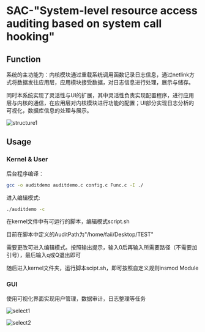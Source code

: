 # SAC-"System-level resource access auditing based on system call hooking"

## Function

系统的主功能为：内核模块通过重载系统调用函数记录日志信息，通过netlink方式将数据发往应用层，应用模块接受数据，对日志信息进行处理，展示与储存。

同时本系统实现了灵活性与UI的扩展，其中灵活性负责实现配置程序，进行应用层与内核的通信，在应用层对内核模块进行功能的配置；UI部分实现日志分析的可视化，数据库信息的处理与展示。

![structure1](https://github.com/faiimea/NIS3302-SAC/assets/87272252/b99a0020-62b1-4a44-b377-a06ef6dbdce8)


## Usage

### Kernel & User
后台程序编译：
```sh
gcc -o auditdemo auditdemo.c config.c Func.c -I ./
```
进入编辑模式:
```sh
./auditdemo -c
```
在kernel文件中有可运行的脚本，编辑模式script.sh

目前在脚本中定义的AuditPath为"/home/faii/Desktop/TEST"

需要更改可进入编辑模式。按照输出提示，输入0后再输入所需要路径（不需要加引号），最后输入q或Q退出即可

随后进入kernel文件夹，运行脚本scipt.sh，即可按照自定义规则insmod Module

### GUI

使用可视化界面实现用户管理，数据审计，日志整理等任务


![select1](https://github.com/faiimea/NIS3302-SAC/assets/87272252/e7f60a99-60be-4c79-a997-215b5ec5601c)

![select2](https://github.com/faiimea/NIS3302-SAC/assets/87272252/4e84da1f-34d1-42da-81ca-bbe70c1ba3b5)



